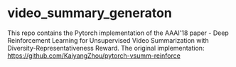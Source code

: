 # video_summary_generaton
This repo contains the Pytorch implementation of the AAAI'18 paper - Deep Reinforcement Learning for Unsupervised Video
Summarization with Diversity-Representativeness Reward. The original implementation:  https://github.com/KaiyangZhou/pytorch-vsumm-reinforce


